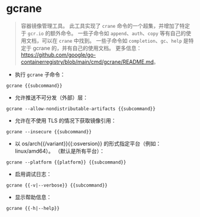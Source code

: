 # gcrane

> 容器镜像管理工具。
> 此工具实现了 `crane` 命令的一个超集，并增加了特定于 `gcr.io` 的额外命令。
> 一些子命令如 `append`、`auth`、`copy` 等有自己的使用文档，可以在 `crane` 中找到。
> 一些子命令如 `completion`、`gc`、`help` 是特定于 gcrane 的，并有自己的使用文档。
> 更多信息：<https://github.com/google/go-containerregistry/blob/main/cmd/gcrane/README.md>。

- 执行 `gcrane` 子命令：

`gcrane {{subcommand}}`

- 允许推送不可分发（外部）层：

`gcrane --allow-nondistributable-artifacts {{subcommand}}`

- 允许在不使用 TLS 的情况下获取镜像引用：

`gcrane --insecure {{subcommand}}`

- 以 os/arch{{/variant}}{{:osversion}} 的形式指定平台（例如：linux/amd64）。 （默认是所有平台）：

`gcrane --platform {{platform}} {{subcommand}}`

- 启用调试日志：

`gcrane {{-v|--verbose}} {{subcommand}}`

- 显示帮助信息：

`gcrane {{-h|--help}}`